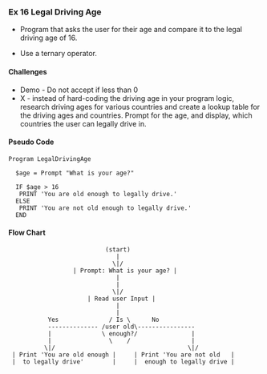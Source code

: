 ### Ex 16 Legal Driving Age

  - Program that asks the user for their age and compare it to the legal driving age of 16.
  * Use a ternary operator.

#### Challenges
  * Demo - Do not accept if less than 0
  * X - instead of hard-coding the driving age in your program logic, research driving ages for 
        various countries and create a lookup table for the driving ages and countries. Prompt for 
        the age, and display, which countries the user can legally drive in.


#### Pseudo Code

````
Program LegalDrivingAge

  $age = Prompt "What is your age?"

  IF $age > 16 
   PRINT 'You are old enough to legally drive.'
  ELSE
   PRINT 'You are not old enough to legally drive.' 
  END
````

#### Flow Chart

````
                           (start)
                              |
                             \|/
                  | Prompt: What is your age? |
                              |
                              |
                             \|/
                      | Read user Input |
                              |
                              |
           Yes              / Is \      No
           -------------- /user old\----------------
           |              \ enough?/               |
           |                \    /                 |
          \|/                                     \|/
 | Print 'You are old enough |     | Print 'You are not old   |
 |  to legally drive'        |     |  enough to legally drive |


````
